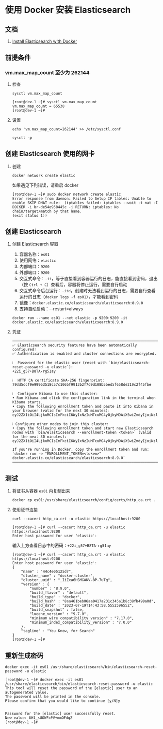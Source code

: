 # 使用 Docker 安装 Elasticsearch

## 文档

1. [Install Elasticsearch with Docker](https://www.elastic.co/guide/en/elasticsearch/reference/current/docker.html)

## 前提条件

### vm.max_map_count 至少为 262144

1. 检查

    ```shell
    sysctl vm.max_map_count
    ```

    ```shell
    [root@dev-1 ~]# sysctl vm.max_map_count
    vm.max_map_count = 65530
    [root@dev-1 ~]#
    ```

2. 设置

    ```shell
    echo 'vm.max_map_count=262144' >> /etc/sysctl.conf
    ```

    ```shell
    sysctl -p
    ```

## 创建 Elasticsearch 使用的网卡

1. 创建

    ```shell
    docker network create elastic
    ```

   如果遇见下列错误，请重启 docker

    ```shell
    [root@dev-1 ~]# sudo docker network create elastic
    Error response from daemon: Failed to Setup IP tables: Unable to enable SKIP DNAT rule:  (iptables failed: iptables --wait -t nat -I DOCKER -i br-de54e958445c -j RETURN: iptables: No chain/target/match by that name.
    (exit status 1))
    ```

## 创建 Elasticsearch

1. 创建 Elasticsearch 容器

    1. 容器名称：`es01`
    2. 使用网络：`elastic`
    3. 内部端口：`9200`
    4. 外部端口：`9200`
    5. 交互式命令：`-it`，等于直接看到容器运行的日志，能直接看到密码，退出（按 `Ctrl + C`）查看后，容器将停止运行，需要自行启动
    6. 交互式命令后台运行：`-itd`，创建时无法看到运行的日志，需要自行查看运行的日志（`docker logs -f es01`），才能看到密码
    7. 镜像：`docker.elastic.co/elasticsearch/elasticsearch:8.9.0`
    8. 支持自动启动：--restart=always

    ```shell
    docker run --name es01 --net elastic -p 9200:9200 -it docker.elastic.co/elasticsearch/elasticsearch:8.9.0
    ```

2. 凭证

    ```shell
    ━━━━━━━━━━━━━━━━━━━━━━━━━━━━━━━━━━━━━━━━━━━━━━━━━━━━━━━━━━━━━━━━━━━━━━━━━━━━━━━━━━━━━━━━━━━━━━━━━━━━━━━━━━━━━━━━━━━━━━━━━━━━━━━━━━━━━
    ✅ Elasticsearch security features have been automatically configured!
    ✅ Authentication is enabled and cluster connections are encrypted.
    
    ℹ️  Password for the elastic user (reset with `bin/elasticsearch-reset-password -u elastic`):
    +22i_g57+B8TA-rg51ay
    
    ℹ️  HTTP CA certificate SHA-256 fingerprint:
    79dd5ccf9e99963518c57c106bf9913b2f7c9d108b5bed5f658de219c2f45fbe
    
    ℹ️  Configure Kibana to use this cluster:
    • Run Kibana and click the configuration link in the terminal when Kibana starts.
    • Copy the following enrollment token and paste it into Kibana in your browser (valid for the next 30 minutes):
    eyJ2ZXIiOiI4LjkuMCIsImFkciI6WyIxNzIuMTcuMC4yOjkyMDAiXSwiZmdyIjoiNzlkZDVjY2Y5ZTk5OTYzNTE4YzU3YzEwNmJmOTkxM2IyZjdjOWQxMDhiNWJlZDVmNjU4ZGUyMTljMmY0NWZiZSIsImtleSI6Im05OFotSWtCVzhyQi1CM0JDMzBBOjJiNzFieWdJUzV1SXQ3am5DemUtM1EifQ==
    
    ℹ️ Configure other nodes to join this cluster:
    • Copy the following enrollment token and start new Elasticsearch nodes with `bin/elasticsearch --enrollment-token <token>` (valid for the next 30 minutes):
    eyJ2ZXIiOiI4LjkuMCIsImFkciI6WyIxNzIuMTcuMC4yOjkyMDAiXSwiZmdyIjoiNzlkZDVjY2Y5ZTk5OTYzNTE4YzU3YzEwNmJmOTkxM2IyZjdjOWQxMDhiNWJlZDVmNjU4ZGUyMTljMmY0NWZiZSIsImtleSI6Im5kOFotSWtCVzhyQi1CM0JDMzBGOnJrNkpuRF9iUl9DOF83aTI4WDBsM2cifQ==
    
    If you're running in Docker, copy the enrollment token and run:
    `docker run -e "ENROLLMENT_TOKEN=<token>" docker.elastic.co/elasticsearch/elasticsearch:8.9.0`
    ━━━━━━━━━━━━━━━━━━━━━━━━━━━━━━━━━━━━━━━━━━━━━━━━━━━━━━━━━━━━━━━━━━━━━━━━━━━━━━━━━━━━━━━━━━━━━━━━━━━━━━━━━━━━━━━━━━━━━━━━━━━━━━━━━━━━━
    ```

## 测试

1. 将证书从容器 `es01` 内复制出来

    ```shell
    docker cp es01:/usr/share/elasticsearch/config/certs/http_ca.crt .
    ```

2. 使用证书连接

    ```shell
    curl --cacert http_ca.crt -u elastic https://localhost:9200
    ```

    ```shell
    [root@dev-1 ~]# curl --cacert http_ca.crt -u elastic https://localhost:9200
    Enter host password for user 'elastic':
    ```

   输入上方查看日志中的密码：`+22i_g57+B8TA-rg51ay`

    ```shell
    [root@dev-1 ~]# curl --cacert http_ca.crt -u elastic https://localhost:9200
    Enter host password for user 'elastic':
    {
        "name" : "44c4e05125d7",
        "cluster_name" : "docker-cluster",
        "cluster_uuid" : "_IiZxa6HSMGWKV-8P-7uTg",
        "version" : {
            "number" : "8.9.0",
            "build_flavor" : "default",
            "build_type" : "docker",
            "build_hash" : "8aa461beb06aa0417a231c345a1b8c38fb498a0d",
            "build_date" : "2023-07-19T14:43:58.555259655Z",
            "build_snapshot" : false,
            "lucene_version" : "9.7.0",
            "minimum_wire_compatibility_version" : "7.17.0",
            "minimum_index_compatibility_version" : "7.0.0"
        },
        "tagline" : "You Know, for Search"
    }
    [root@dev-1 ~]#
    ```

## 重新生成密码

```shell
docker exec -it es01 /usr/share/elasticsearch/bin/elasticsearch-reset-password -u elastic
```

```shell
[root@dev-1 ~]# docker exec -it es01 /usr/share/elasticsearch/bin/elasticsearch-reset-password -u elastic
This tool will reset the password of the [elastic] user to an autogenerated value.
The password will be printed in the console.
Please confirm that you would like to continue [y/N]y


Password for the [elastic] user successfully reset.
New value: UH1_sUOWF=PV+mmOFdqZ
[root@dev-1 ~]#
```
